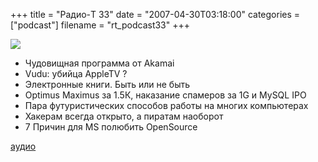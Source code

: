 +++
title = "Радио-T 33"
date = "2007-04-30T03:18:00"
categories = ["podcast"]
filename = "rt_podcast33"
+++

![](https://radio-t.com/images/radio-t/rt33.jpg)

- Чудовищная программа от Akamai
- Vudu: убийца AppleTV ?
- Электронные книги. Быть или не быть
- Optimus Maximus за 1.5К, наказание спамеров за 1G и MySQL IPO
- Пара футуристических способов работы на многих компьютерах
- Хакерам всегда открыто, а пиратам наоборот
- 7 Причин для MS полюбить ОpenSource

[аудио](http://cdn.radio-t.com/rt_podcast33.mp3)
<audio src="http://cdn.radio-t.com/rt_podcast33.mp3" preload="none"></audio>
